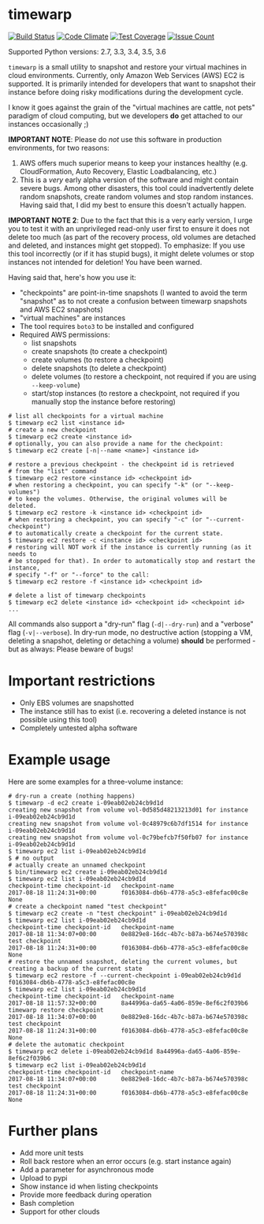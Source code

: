 # timewarp

[![Build Status](https://travis-ci.org/tobi-wan-kenobi/timewarp.svg?branch=master)](https://travis-ci.org/tobi-wan-kenobi/timewarp)
[![Code Climate](https://codeclimate.com/github/tobi-wan-kenobi/timewarp/badges/gpa.svg)](https://codeclimate.com/github/tobi-wan-kenobi/timewarp)
[![Test Coverage](https://codeclimate.com/github/tobi-wan-kenobi/timewarp/badges/coverage.svg)](https://codeclimate.com/github/tobi-wan-kenobi/timewarp/coverage)
[![Issue Count](https://codeclimate.com/github/tobi-wan-kenobi/timewarp/badges/issue_count.svg)](https://codeclimate.com/github/tobi-wan-kenobi/timewarp)

Supported Python versions: 2.7, 3.3, 3.4, 3.5, 3.6

`timewarp` is a small utility to snapshot and restore your virtual machines in cloud environments. Currently, only Amazon Web Services (AWS) EC2 is supported. It is primarily intended for developers that want to snapshot their instance before doing risky modifications during the development cycle.

I know it goes against the grain of the "virtual machines are cattle, not pets" paradigm of cloud computing, but we developers **do** get attached to our instances occasionally ;)

**IMPORTANT NOTE**: Please do *not* use this software in production environments, for two reasons:
1. AWS offers much superior means to keep your instances healthy (e.g. CloudFormation, Auto Recovery, Elastic Loadbalancing, etc.)
2. This is a *very* early alpha version of the software and might contain severe bugs. Among other disasters, this tool could inadvertently delete random snapshots, create random volumes and stop random instances. Having said that, I did my best to ensure this doesn't actually happen.

**IMPORTANT NOTE 2**: Due to the fact that this is a very early version, I urge you to test it with an unprivileged read-only user first to ensure it does not delete too much (as part of the recovery process, old volumes are detached and deleted, and instances might get stopped). To emphasize: If you use this tool incorrectly (or if it has stupid bugs), it might delete volumes or stop instances not intended for deletion! You have been warned.

Having said that, here's how you use it:

- "checkpoints" are point-in-time snapshots (I wanted to avoid the term "snapshot" as to not create a confusion between timewarp snapshots and AWS EC2 snapshots)
- "virtual machines" are instances
- The tool requires `boto3` to be installed and configured
- Required AWS permissions:
  - list snapshots
  - create snapshots (to create a checkpoint)
  - create volumes (to restore a checkpoint)
  - delete snapshots (to delete a checkpoint)
  - delete volumes (to restore a checkpoint, not required if you are using `--keep-volume`)
  - start/stop instances (to restore a checkpoint, not required if you manually stop the instance before restoring)
```
# list all checkpoints for a virtual machine
$ timewarp ec2 list <instance id>
# create a new checkpoint
$ timewarp ec2 create <instance id>
# optionally, you can also provide a name for the checkpoint:
$ timewarp ec2 create [-n|--name <name>] <instance id>

# restore a previous checkpoint - the checkpoint id is retrieved
# from the "list" command
$ timewarp ec2 restore <instance id> <checkpoint id>
# when restoring a checkpoint, you can specify "-k" (or "--keep-volumes")
# to keep the volumes. Otherwise, the original volumes will be deleted.
$ timewarp ec2 restore -k <instance id> <checkpoint id>
# when restoring a checkpoint, you can specify "-c" (or "--current-checkpoint")
# to automatically create a checkpoint for the current state.
$ timewarp ec2 restore -c <instance id> <checkpoint id>
# restoring will NOT work if the instance is currently running (as it needs to
# be stopped for that). In order to automatically stop and restart the instance,
# specify "-f" or "--force" to the call:
$ timewarp ec2 restore -f <instance id> <checkpoint id>

# delete a list of timewarp checkpoints
$ timewarp ec2 delete <instance id> <checkpoint id> <checkpoint id> ...
```

All commands also support a "dry-run" flag (`-d|--dry-run`) and a "verbose" flag (`-v|--verbose`). In dry-run mode, no destructive action (stopping a VM, deleting a snapshot, deleting or detaching a volume) **should** be performed - but as always: Please beware of bugs!

# Important restrictions
* Only EBS volumes are snapshotted
* The instance still has to exist (i.e. recovering a deleted instance is not possible using this tool)
* Completely untested alpha software

# Example usage
Here are some examples for a three-volume instance:

```
# dry-run a create (nothing happens)
$ timewarp -d ec2 create i-09eab02eb24cb9d1d
creating new snapshot from volume vol-0d585d48213213d01 for instance i-09eab02eb24cb9d1d
creating new snapshot from volume vol-0c48979c6b7df1514 for instance i-09eab02eb24cb9d1d
creating new snapshot from volume vol-0c79befcb7f50fb07 for instance i-09eab02eb24cb9d1d
$ timewarp ec2 list i-09eab02eb24cb9d1d
$ # no output
# actually create an unnamed checkpoint
$ bin/timewarp ec2 create i-09eab02eb24cb9d1d
$ timewarp ec2 list i-09eab02eb24cb9d1d
checkpoint-time checkpoint-id   checkpoint-name
2017-08-18 11:24:31+00:00       f0163084-db6b-4778-a5c3-e8fefac00c8e    None
# create a checkpoint named "test checkpoint"
$ timewarp ec2 create -n "test checkpoint" i-09eab02eb24cb9d1d
$ timewarp ec2 list i-09eab02eb24cb9d1d
checkpoint-time checkpoint-id   checkpoint-name
2017-08-18 11:34:07+00:00       0e8829e8-16dc-4b7c-b87a-b674e570398c    test checkpoint
2017-08-18 11:24:31+00:00       f0163084-db6b-4778-a5c3-e8fefac00c8e    None
# restore the unnamed snapshot, deleting the current volumes, but creating a backup of the current state
$ timewarp ec2 restore -f --current-checkpoint i-09eab02eb24cb9d1d f0163084-db6b-4778-a5c3-e8fefac00c8e
$ timewarp ec2 list i-09eab02eb24cb9d1d
checkpoint-time checkpoint-id   checkpoint-name
2017-08-18 11:57:32+00:00       8a44996a-da65-4a06-859e-8ef6c2f039b6    timewarp restore checkpoint
2017-08-18 11:34:07+00:00       0e8829e8-16dc-4b7c-b87a-b674e570398c    test checkpoint
2017-08-18 11:24:31+00:00       f0163084-db6b-4778-a5c3-e8fefac00c8e    None
# delete the automatic checkpoint
$ timewarp ec2 delete i-09eab02eb24cb9d1d 8a44996a-da65-4a06-859e-8ef6c2f039b6
$ timewarp ec2 list i-09eab02eb24cb9d1d
checkpoint-time checkpoint-id   checkpoint-name
2017-08-18 11:34:07+00:00       0e8829e8-16dc-4b7c-b87a-b674e570398c    test checkpoint
2017-08-18 11:24:31+00:00       f0163084-db6b-4778-a5c3-e8fefac00c8e    None
```

# Further plans
- Add more unit tests
- Roll back restore when an error occurs (e.g. start instance again)
- Add a parameter for asynchronous mode
- Upload to pypi
- Show instance id when listing checkpoints
- Provide more feedback during operation
- Bash completion
- Support for other clouds
